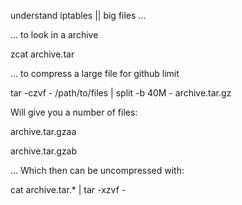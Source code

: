understand iptables || big files ... 

... to look in a archive

zcat archive.tar

... to compress a large file for github limit 

tar -czvf - /path/to/files | split -b 40M - archive.tar.gz

Will give you a number of files:

archive.tar.gzaa

archive.tar.gzab

... Which then can be uncompressed with:

cat archive.tar.* | tar -xzvf -
